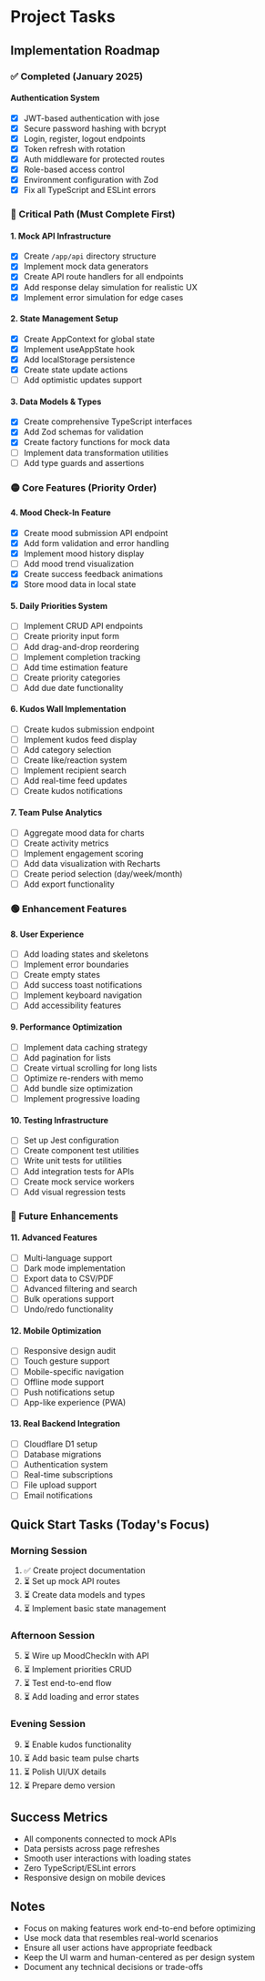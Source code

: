 # Project Tasks

## Implementation Roadmap

### ✅ Completed (January 2025)

#### Authentication System

- [x] JWT-based authentication with jose
- [x] Secure password hashing with bcrypt
- [x] Login, register, logout endpoints
- [x] Token refresh with rotation
- [x] Auth middleware for protected routes
- [x] Role-based access control
- [x] Environment configuration with Zod
- [x] Fix all TypeScript and ESLint errors

### 🔴 Critical Path (Must Complete First)

#### 1. Mock API Infrastructure

- [x] Create `/app/api` directory structure
- [x] Implement mock data generators
- [x] Create API route handlers for all endpoints
- [x] Add response delay simulation for realistic UX
- [x] Implement error simulation for edge cases

#### 2. State Management Setup

- [x] Create AppContext for global state
- [x] Implement useAppState hook
- [x] Add localStorage persistence
- [x] Create state update actions
- [ ] Add optimistic updates support

#### 3. Data Models & Types

- [x] Create comprehensive TypeScript interfaces
- [x] Add Zod schemas for validation
- [x] Create factory functions for mock data
- [ ] Implement data transformation utilities
- [ ] Add type guards and assertions

### 🟡 Core Features (Priority Order)

#### 4. Mood Check-In Feature

- [x] Create mood submission API endpoint
- [x] Add form validation and error handling
- [x] Implement mood history display
- [ ] Add mood trend visualization
- [x] Create success feedback animations
- [x] Store mood data in local state

#### 5. Daily Priorities System

- [ ] Implement CRUD API endpoints
- [ ] Create priority input form
- [ ] Add drag-and-drop reordering
- [ ] Implement completion tracking
- [ ] Add time estimation feature
- [ ] Create priority categories
- [ ] Add due date functionality

#### 6. Kudos Wall Implementation

- [ ] Create kudos submission endpoint
- [ ] Implement kudos feed display
- [ ] Add category selection
- [ ] Create like/reaction system
- [ ] Implement recipient search
- [ ] Add real-time feed updates
- [ ] Create kudos notifications

#### 7. Team Pulse Analytics

- [ ] Aggregate mood data for charts
- [ ] Create activity metrics
- [ ] Implement engagement scoring
- [ ] Add data visualization with Recharts
- [ ] Create period selection (day/week/month)
- [ ] Add export functionality

### 🟢 Enhancement Features

#### 8. User Experience

- [ ] Add loading states and skeletons
- [ ] Implement error boundaries
- [ ] Create empty states
- [ ] Add success toast notifications
- [ ] Implement keyboard navigation
- [ ] Add accessibility features

#### 9. Performance Optimization

- [ ] Implement data caching strategy
- [ ] Add pagination for lists
- [ ] Create virtual scrolling for long lists
- [ ] Optimize re-renders with memo
- [ ] Add bundle size optimization
- [ ] Implement progressive loading

#### 10. Testing Infrastructure

- [ ] Set up Jest configuration
- [ ] Create component test utilities
- [ ] Write unit tests for utilities
- [ ] Add integration tests for APIs
- [ ] Create mock service workers
- [ ] Add visual regression tests

### 🔵 Future Enhancements

#### 11. Advanced Features

- [ ] Multi-language support
- [ ] Dark mode implementation
- [ ] Export data to CSV/PDF
- [ ] Advanced filtering and search
- [ ] Bulk operations support
- [ ] Undo/redo functionality

#### 12. Mobile Optimization

- [ ] Responsive design audit
- [ ] Touch gesture support
- [ ] Mobile-specific navigation
- [ ] Offline mode support
- [ ] Push notifications setup
- [ ] App-like experience (PWA)

#### 13. Real Backend Integration

- [ ] Cloudflare D1 setup
- [ ] Database migrations
- [ ] Authentication system
- [ ] Real-time subscriptions
- [ ] File upload support
- [ ] Email notifications

## Quick Start Tasks (Today's Focus)

### Morning Session

1. ✅ Create project documentation
2. ⏳ Set up mock API routes
3. ⏳ Create data models and types
4. ⏳ Implement basic state management

### Afternoon Session

5. ⏳ Wire up MoodCheckIn with API
6. ⏳ Implement priorities CRUD
7. ⏳ Test end-to-end flow
8. ⏳ Add loading and error states

### Evening Session

9. ⏳ Enable kudos functionality
10. ⏳ Add basic team pulse charts
11. ⏳ Polish UI/UX details
12. ⏳ Prepare demo version

## Success Metrics

- All components connected to mock APIs
- Data persists across page refreshes
- Smooth user interactions with loading states
- Zero TypeScript/ESLint errors
- Responsive design on mobile devices

## Notes

- Focus on making features work end-to-end before optimizing
- Use mock data that resembles real-world scenarios
- Ensure all user actions have appropriate feedback
- Keep the UI warm and human-centered as per design system
- Document any technical decisions or trade-offs
